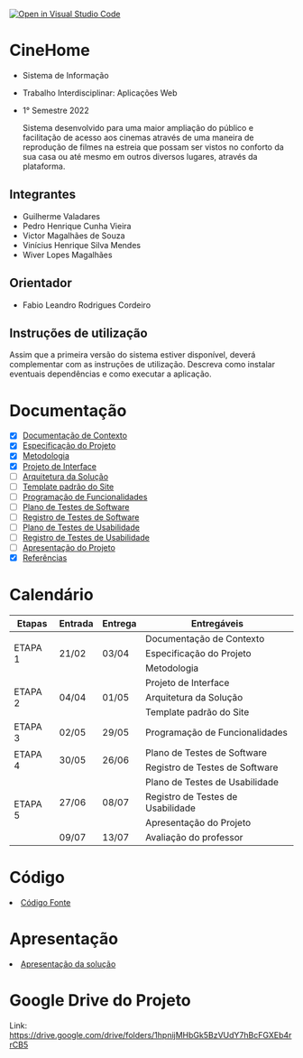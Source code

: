 [![Open in Visual Studio Code](https://classroom.github.com/assets/open-in-vscode-f059dc9a6f8d3a56e377f745f24479a46679e63a5d9fe6f495e02850cd0d8118.svg)](https://classroom.github.com/online_ide?assignment_repo_id=7344717&assignment_repo_type=AssignmentRepo)
# CineHome

* Sistema de Informação 

* Trabalho Interdisciplinar: Aplicações Web

* 1° Semestre 2022

  Sistema desenvolvido para uma maior ampliação do público e facilitação de acesso aos cinemas através de uma maneira de reprodução de filmes na estreia que possam ser vistos no conforto da sua casa ou até mesmo em outros diversos lugares, através da plataforma.

## Integrantes

* Guilherme Valadares
* Pedro Henrique Cunha Vieira
* Victor Magalhães de Souza
* Vinícius Henrique Silva Mendes
* Wiver Lopes Magalhães

## Orientador

* Fabio Leandro Rodrigues Cordeiro

## Instruções de utilização

Assim que a primeira versão do sistema estiver disponível, deverá complementar com as instruções de utilização. Descreva como instalar eventuais dependências e como executar a aplicação.

# Documentação

- [x] <a href="docs/01-Documentação de Contexto.md">Documentação de Contexto</a></li>
- [x] <a href="docs/02-Especificação do Projeto.md">Especificação do Projeto</a></li>
- [x] <a href="docs/03-Metodologia.md">Metodologia</a></li>
- [x] <a href="docs/04-Projeto de Interface.md">Projeto de Interface</a></li>
- [ ] <a href="docs/05-Arquitetura da Solução.md">Arquitetura da Solução</a></li>
- [ ] <a href="docs/06-Template padrão do Site.md">Template padrão do Site</a></li>
- [ ] <a href="docs/07-Programação de Funcionalidades.md">Programação de Funcionalidades</a></li>
- [ ] <a href="docs/08-Plano de Testes de Software.md">Plano de Testes de Software</a></li>
- [ ] <a href="docs/09-Registro de Testes de Software.md">Registro de Testes de Software</a></li>
- [ ] <a href="docs/10-Plano de Testes de Usabilidade.md">Plano de Testes de Usabilidade</a></li>
- [ ] <a href="docs/11-Registro de Testes de Usabilidade.md">Registro de Testes de Usabilidade</a></li>
- [ ] <a href="docs/12-Apresentação do Projeto.md">Apresentação do Projeto</a></li>
- [X] <a href="docs/13-Referências.md">Referências</a></li>

# Calendário

<table class="tg">
<thead>
  <tr>
    <th class="tg-0pky">Etapas</th>
    <th class="tg-0pky">Entrada</th>
    <th class="tg-0pky">Entrega</th>
    <th class="tg-0pky">Entregáveis</th>
  </tr>
</thead>
<tbody>
  <tr>
    <td class="tg-c3ow" rowspan="3">ETAPA 1<br></td>
    <td class="tg-0pky" rowspan="3">21/02</td>
    <td class="tg-0pky" rowspan="3">03/04</td>
    <td class="tg-0pky">Documentação de Contexto</td>
  </tr>
  <tr>
    <td class="tg-0pky">Especificação do Projeto</td>
  </tr>
  <tr>
    <td class="tg-0pky">Metodologia</td>
  </tr>
  <tr>
    <td class="tg-0lax" rowspan="3">ETAPA 2</td>
    <td class="tg-0lax" rowspan="3">04/04</td>
    <td class="tg-0lax" rowspan="3">01/05</td>
    <td class="tg-0lax">Projeto de Interface</td>
  </tr>
  <tr>
    <td class="tg-0lax">Arquitetura da Solução</td>
  </tr>
  <tr>
    <td class="tg-0lax">Template padrão do Site</td>
  </tr>
  <tr>
    <td class="tg-0lax">ETAPA 3</td>
    <td class="tg-0lax">02/05</td>
    <td class="tg-0lax">29/05</td>
    <td class="tg-0lax">Programação de Funcionalidades</td>
  </tr>
  <tr>
    <td class="tg-0lax" rowspan="2">ETAPA 4</td>
    <td class="tg-0lax" rowspan="2">30/05</td>
    <td class="tg-0lax" rowspan="2">26/06</td>
    <td class="tg-0lax">Plano de Testes de Software</td>
  </tr>
  <tr>
    <td class="tg-0lax">Registro de Testes de Software</td>
  </tr>
  <tr>
    <td class="tg-0lax" rowspan="4">ETAPA 5</td>
    <td class="tg-0lax" rowspan="3">27/06</td>
    <td class="tg-0lax" rowspan="3">08/07</td>
    <td class="tg-0lax">Plano de Testes de Usabilidade</td>
  </tr>
  <tr>
    <td class="tg-0lax">Registro de Testes de Usabilidade</td>
  </tr>
  <tr>
    <td class="tg-0lax">Apresentação do Projeto</td>
  </tr>
  <tr>
    <td class="tg-0lax">09/07</td>
    <td class="tg-0lax">13/07</td>
    <td class="tg-0lax">Avaliação do professor</td>
  </tr>
</tbody>
</table>

# Código

<li><a href="src/README.md"> Código Fonte</a></li>

# Apresentação

<li><a href="presentation/README.md"> Apresentação da solução</a></li>

# Google Drive do Projeto

Link: <a>https://drive.google.com/drive/folders/1hpnijMHbGk5BzVUdY7hBcFGXEb4rrCB5</a>
